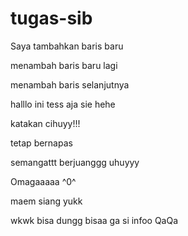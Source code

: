 # tugas-sib


Saya tambahkan baris baru


menambah baris baru lagi


menambah baris selanjutnya

halllo
ini tess aja sie hehe

katakan cihuyy!!!

tetap bernapas

semangattt berjuanggg uhuyyy

Omagaaaaa ^0^

maem siang yukk

wkwk bisa dungg
bisaa ga si
infoo QaQa 
